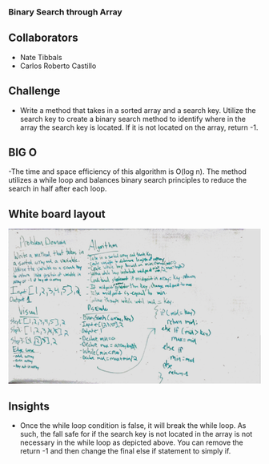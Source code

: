 ### Binary Search through Array

## Collaborators
- Nate Tibbals
- Carlos Roberto Castillo

## Challenge

- Write a method that takes in a sorted array and a search key. Utilize the search key to create a binary search method to identify where in the array the search key is located. If it is not located on the array, return -1.

## BIG O

-The time and space efficiency of this algorithm is O(log n). The method utilizes a while loop and balances binary search principles to reduce the search in half after each loop.

## White board layout

![SCREENSHOT](https://github.com/ntibbals/data-structures-and-algorithms/blob/master/assets/array_binary_search.JPG)

## Insights

- Once the while loop condition is false, it will break the while loop. As such, the fall safe for if the search key is not located in the array is not necessary in the while loop as depicted above. You can remove the return -1 and then change the final else if statement to simply if.
